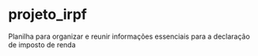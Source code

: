 # projeto_irpf
Planilha para organizar e reunir informações essenciais para a declaração de imposto de renda
